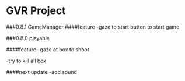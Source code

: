 # GVR Project
###0.8.1 GameManager
####feature
-gaze to start button to start game

###0.8.0 playable

####feature
-gaze at box to shoot

-try to kill all box

####next update
-add sound
